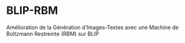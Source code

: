 # BLIP-RBM
Amélioration de la Génération d’Images-Textes avec une Machine de Boltzmann Restreinte (RBM) sur BLIP
